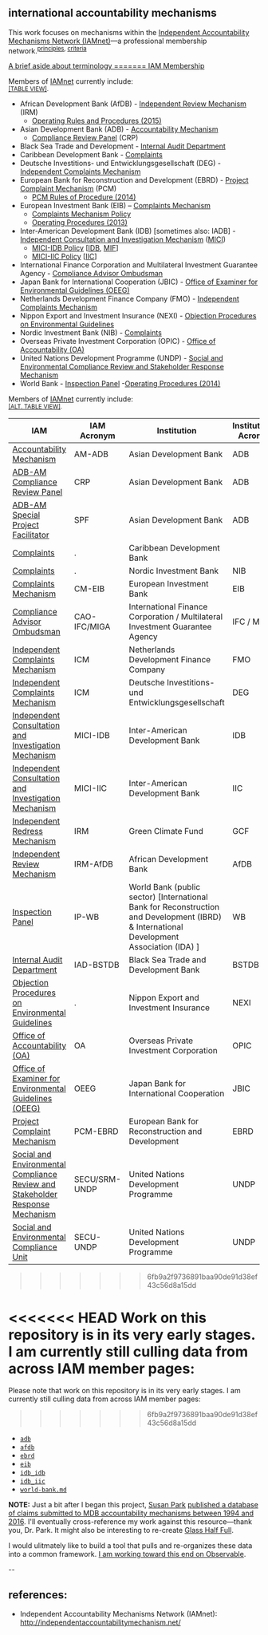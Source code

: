 
## international accountability mechanisms

This work focuses on mechanisms within the [Independent Accountability Mechanisms Network (IAMnet)](http://independentaccountabilitymechanism.net/)&mdash;a professional membership network.<sup>[principles](http://independentaccountabilitymechanism.net/ocrp002p.nsf/0/CABCCCEB3370236948257F4700200EEE/%24file/Principles%20for%20Cooperation%20among%20IAMs%20-%20Final.pdf), [criteria](http://independentaccountabilitymechanism.net/ocrp002p.nsf/0/A706B9DAD41DF79E48257F4700293F6F/%24file/Criteria%20for%20participation%20in%20IAM%20network%20Final.pdf)</sup>



<p>
  <a class="btn btn-primary" data-toggle="collapse" href="#terminology-toggle" role="button" aria-expanded="false" aria-controls="iam-member-toggle">
    A brief aside about terminology
=======
  <a class="btn btn-primary" data-toggle="collapse" href="#iam-member-toggle" role="button" aria-expanded="false" aria-controls="iam-member-toggle">
    IAM Membership
  </a>
</p>
  
  
<div class="collapse" id="iam-member-toggle">
  <div class="card card-body">

<p>Members of <a href="http://independentaccountabilitymechanism.net/">IAMnet</a> currently include:<br /><sup><a href="http://applied-anthro.com/context/accountability-mechanisms/site/index.html">[TABLE VIEW]</a>.</sup></p>

<ul>
  <li>African Development Bank (AfDB) - <a href="https://www.afdb.org/en/about-us/organisational-structure/independent-review-mechanism-irm/">Independent Review Mechanism</a> (IRM)
    <ul>
      <li><a href="https://www.afdb.org/fileadmin/uploads/afdb/Documents/Compliance-Review/Revised_IRM_Operating_Rules_and_Procedures_2015.pdf">Operating Rules and Procedures (2015)</a></li>
    </ul>
  </li>
  <li>Asian Development Bank (ADB) - <a href="https://www.adb.org/site/accountability-mechanism/main">Accountability Mechanism</a>
    <ul>
      <li><a href="http://compliance.adb.org/dir0035p.nsf/alldocs/BDAO-7XG526?OpenDocument">Compliance Review Panel</a> (CRP)</li>
    </ul>
  </li>
  <li>Black Sea Trade and Development - <a href="http://www.bstdb.org/contacts/complaints">Internal Audit Department</a></li>
  <li>Caribbean Development Bank - <a href="http://www.caribank.org/about-cdb/contact-us">Complaints</a></li>
  <li>Deutsche Investitions- und Entwicklungsgesellschaft (DEG) - <a href="https://www.deginvest.de/International-financing/DEG/Die-DEG/Verantwortung/Beschwerdemanagement/">Independent Complaints Mechanism</a></li>
  <li>European Bank for Reconstruction and Development (EBRD) - <a href="http://www.ebrd.com/work-with-us/project-finance/project-complaint-mechanism.html">Project Complaint Mechanism</a> (PCM)
    <ul>
      <li><a href="http://www.ebrd.com/downloads/integrity/pcmrules.pdf">PCM Rules of Procedure (2014)</a></li>
    </ul>
  </li>
  <li>European Investment Bank (EIB) – <a href="http://www.eib.org/about/accountability/complaints/">Complaints Mechanism</a>
    <ul>
      <li><a href="http://www.eib.org/infocentre/publications/all/complaints-mechanism-policy">Complaints Mechanism Policy</a></li>
      <li><a href="http://www.eib.org/attachments/strategies/complaints_mechanism_operating_procedures_en.pdf">Operating Procedures (2013)</a></li>
    </ul>
  </li>
  <li>Inter-American Development Bank (IDB) [sometimes also: IADB] - <a href="http://www.iadb.org/en/mici/mici,1752.html">Independent Consultation and Investigation Mechanism</a> (<a href="#" title="Mecanismo Independiente de Consulta e Investigación">MICI</a>)
    <ul>
      <li><a href="http://www.iadb.org/document.cfm?id=40792853">MICI-IDB Policy</a> [<a href="http://www.iadb.org/en/inter-american-development-bank,2837.html">IDB</a>, <a href="http://www.fomin.org/en-us/">MIF</a>]</li>
      <li><a href="http://www.iadb.org/document.cfm?id=40151002">MICI-IIC Policy</a> [<a href="http://www.iic.org/en">IIC</a>]</li>
    </ul>
  </li>
  <li>International Finance Corporation and Multilateral Investment Guarantee Agency - <a href="http://www.cao-ombudsman.org/">Compliance Advisor Ombudsman</a></li>
  <li>Japan Bank for International Cooperation (JBIC) - <a href="https://www.jbic.go.jp/en/efforts/environment/disagree/procedure">Office of Examiner for Environmental Guidelines (OEEG)</a></li>
  <li>Netherlands Development Finance Company (FMO) - <a href="https://www.fmo.nl/project-related-complaints">Independent Complaints Mechanism</a></li>
  <li>Nippon Export and Investment Insurance (NEXI) - <a href="http://nexi.go.jp/en/environment/objection.html">Objection Procedures on Environmental Guidelines</a></li>
  <li>Nordic Investment Bank (NIB) - <a href="http://www.nib.int/contact_us/report_misconduct_corruption_and_non-compliance">Complaints</a></li>
  <li>Overseas Private Investment Corporation (OPIC) - <a href="http://www.opic.gov/who-we-are/office-of-accountability">Office of Accountability (OA)</a></li>
  <li>United Nations Development Programme (UNDP) - <a href="http://www.undp.org/content/undp/en/home/operations/accountability/secu-srm/">Social and Environmental Compliance Review and Stakeholder Response Mechanism</a></li>
  <li>World Bank - <a href="http://ewebapps.worldbank.org/apps/ip/Pages/Home.aspx">Inspection Panel</a>
  -<a href="http://ewebapps.worldbank.org/apps/ip/PanelMandateDocuments/2014%20Updated%20Operating%20Procedures.pdf">Operating Procedures (2014)</a></li>
</ul>


<p>Members of <a href="http://independentaccountabilitymechanism.net/">IAMnet</a> currently include:<br /><sup><a href="http://applied-anthro.com/context/accountability-mechanisms/site/index.html">[ALT. TABLE VIEW]</a>.</sup></p>

<div class="col-lg-12">
        <table id="example" class="table table-bordered table-hover" style="width:100%">
          <thead>
            <tr>
              <th> IAM</th>
              <th>IAM Acronym</th>
              <th>Institution</th>
              <th>Institutional Acronym</th>
            </tr>
          </thead>
          <tbody>
            <tr>
              <td><a href="https://www.adb.org/site/accountability-mechanism/main">Accountability Mechanism</a></td>
              <td>AM-ADB</td>
              <td>Asian Development Bank</td>
              <td>ADB</td>
            </tr>
            <tr>
              <td><a href="http://compliance.adb.org/">ADB-AM Compliance Review Panel</a></td>
              <td>CRP</td>
              <td>Asian Development Bank</td>
              <td>ADB</td>
            </tr>
            <tr>
              <td><a href="https://www.adb.org/site/accountability-mechanism/problem-solving-function/office-special-facilitator">ADB-AM Special Project Facilitator</a></td>
              <td>SPF</td>
              <td>Asian Development Bank</td>
              <td>ADB</td>
            </tr>
            <tr>
              <td><a href="http://www.caribank.org/about-cdb/contact-us">Complaints</a></td>
              <td>.</td>
              <td>Caribbean Development Bank</td>
              <td></td>
            </tr>
            <tr>
              <td><a href="http://www.nib.int/contact_us/report_misconduct_corruption_and_non-compliance">Complaints</a></td>
              <td>.</td>
              <td>Nordic Investment Bank</td>
              <td>NIB</td>
            </tr>
            <tr>
              <td><a href="http://www.eib.org/about/accountability/complaints/">Complaints Mechanism</a></td>
              <td>CM-EIB</td>
              <td>European Investment Bank</td>
              <td>EIB</td>
            </tr>
            <tr>
              <td><a href="http://www.cao-ombudsman.org/">Compliance Advisor Ombudsman</a></td>
              <td>CAO-IFC/MIGA</td>
              <td>International Finance Corporation / Multilateral Investment Guarantee Agency</td>
              <td>IFC / MIGA</td>
            </tr>
            <tr>
              <td><a href="https://www.fmo.nl/project-related-complaints">Independent Complaints Mechanism</a></td>
              <td>ICM</td>
              <td>Netherlands Development Finance Company</td>
              <td>FMO</td>
            </tr>
            <tr>
              <td><a href="https://www.deginvest.de/International-financing/DEG/Die-DEG/Verantwortung/Beschwerdemanagement/">Independent Complaints Mechanism </a></td>
              <td>ICM</td>
              <td>Deutsche Investitions- und Entwicklungsgesellschaft</td>
              <td>DEG</td>
            </tr>
            <tr>
              <td><a href="http://www.iadb.org/en/mici/mici,1752.html">Independent Consultation and Investigation Mechanism</a></td>
              <td>MICI-IDB</td>
              <td>Inter-American Development Bank</td>
              <td>IDB</td>
            </tr>
            <tr>
              <td><a href="http://www.iadb.org/en/mici/mici,1752.html">Independent Consultation and Investigation Mechanism</a></td>
              <td>MICI-IIC</td>
              <td>Inter-American Development Bank</td>
              <td>IIC</td>
            </tr>
            <tr>
              <td><a href="https://www.greenclimate.fund/home">Independent Redress Mechanism</a></td>
              <td>IRM</td>
              <td>Green Climate Fund</td>
              <td>GCF</td>
            </tr>
            <tr>
              <td><a href="https://www.afdb.org/en/about-us/organisational-structure/independent-review-mechanism-irm/">Independent Review Mechanism </a></td>
              <td>IRM-AfDB</td>
              <td>African Development Bank</td>
              <td>AfDB</td>
            </tr>
            <tr>
              <td><a href="http://ewebapps.worldbank.org/apps/ip/Pages/Home.aspx">Inspection Panel</a></td>
              <td>IP-WB</td>
              <td>World Bank (public sector) [International Bank for Reconstruction and Development (IBRD) & International Development Association (IDA) ]</td>
              <td>WB</td>
            </tr>
            <tr>
              <td><a href="http://www.bstdb.org/contacts/complaints">Internal Audit Department</a></td>
              <td>IAD-BSTDB</td>
              <td>Black Sea Trade and Development Bank</td>
              <td>BSTDB</td>
            </tr>
            <tr>
              <td><a href="http://nexi.go.jp/en/environment/objection.html">Objection Procedures on Environmental Guidelines</a></td>
              <td>.</td>
              <td>Nippon Export and Investment Insurance</td>
              <td>NEXI</td>
            </tr>
            <tr>
              <td><a href="http://www.opic.gov/who-we-are/office-of-accountability">Office of Accountability (OA)</a></td>
              <td>OA</td>
              <td>Overseas Private Investment Corporation</td>
              <td>OPIC</td>
            </tr>
            <tr>
              <td><a href="https://www.jbic.go.jp/en/efforts/environment/disagree/procedure">Office of Examiner for Environmental Guidelines (OEEG)</a></td>
              <td>OEEG</td>
              <td>Japan Bank for International Cooperation</td>
              <td>JBIC</td>
            </tr>
            <tr>
              <td><a href="http://www.ebrd.com/work-with-us/project-finance/project-complaint-mechanism.html">Project Complaint Mechanism</a></td>
              <td>PCM-EBRD</td>
              <td>European Bank for Reconstruction and Development</td>
              <td>EBRD</td>
            </tr>
            <tr>
              <td><a href="http://www.undp.org/content/undp/en/home/operations/accountability/secu-srm/">Social and Environmental Compliance Review and Stakeholder Response Mechanism</a></td>
              <td>SECU/SRM-UNDP</td>
              <td>United Nations Development Programme</td>
              <td>UNDP</td>
            </tr>
            <tr>
              <td><a href="http://www.undp.org/content/undp/en/home/operations/accountability/secu-srm/social-and-environmental-compliance-unit.html">Social and Environmental Compliance Unit</a></td>
              <td>SECU-UNDP</td>
              <td>United Nations Development Programme</td>
              <td>UNDP</td>
            </tr>
          </tbody>
        </table>
      </div>


>>>>>>> 6fb9a2f9736891baa90de91d38ef43c56d8a15dd
  </div>
</div>


<<<<<<< HEAD
Work on this repository is in its very early stages. I am currently still culling data from across IAM member pages:
=======
Please note that work on this repository is in its very early stages. I am currently still culling data from across IAM member pages:
>>>>>>> 6fb9a2f9736891baa90de91d38ef43c56d8a15dd

* [`adb`](./adb_am/) <!-- included in Susan Park's database -->
* [`afdb`](./afdb_irm/) <!-- included in Susan Park's database -->
* [`ebrd`](./ebrd_pcm/) <!-- included in Susan Park's database -->
* [`eib`](./eib_cm/) <!-- NOT included in Susan Park's database -->
* [`idb_idb`](./idb-iic_mici/) <!-- included in Susan Park's database -->
* [`idb_iic`](./idb-iic_mici/) <!-- included in Susan Park's database -->
* [`world-bank.md`](./wbg_idb-ida_ip/) <!-- included in Susan Park's database -->

**NOTE:** Just a bit after I began this project, [Susan Park](https://susanmpark.com/) [published a database of claims submitted to MDB accountability mechanisms between 1994 and 2016](https://susanmpark.com/database-multilateral-development-banks-accountability-mechanisms).  I'll eventually cross-reference my work against this resource&mdash;thank you, Dr. Park.  It might also be interesting to re-create [Glass Half Full](https://www.ciel.org/reports/glass-half-full-the-state-of-accountability-in-development-finance-jan-2016/).

I would ulitmately like to build a tool that pulls and re-organizes these data into a common framework. [I am working toward this end on Observable](https://observablehq.com/collection/@aaronkyle/independent-accountability-mechanisms-iam).


--


## references:
* Independent Accountability Mechanisms Network (IAMnet): http://independentaccountabilitymechanism.net/
